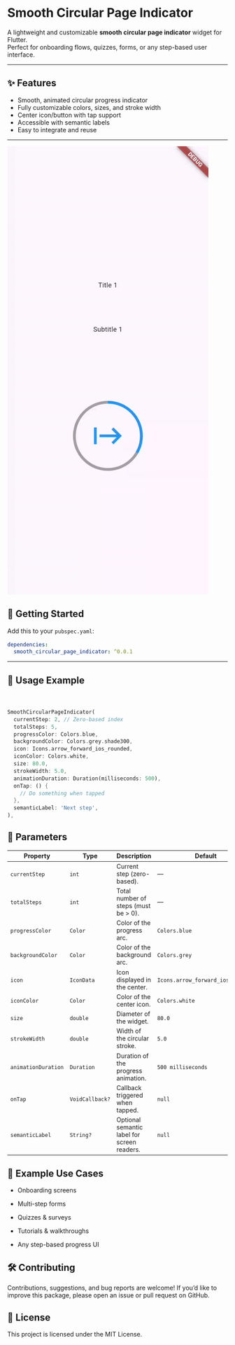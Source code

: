 # Smooth Circular Page Indicator

A lightweight and customizable **smooth circular page indicator** widget for Flutter.  
Perfect for onboarding flows, quizzes, forms, or any step-based user interface.

---

## ✨ Features

- Smooth, animated circular progress indicator
- Fully customizable colors, sizes, and stroke width
- Center icon/button with tap support
- Accessible with semantic labels
- Easy to integrate and reuse

---

![Demo](https://github.com/dev-KarimAhmed/Smooth_circular_page_indicator_package/raw/main/assets/demo.gif)

## 🚀 Getting Started

Add this to your `pubspec.yaml`:

```yaml
dependencies:
  smooth_circular_page_indicator: ^0.0.1

```
----
## 🎯 Usage Example

```dart


SmoothCircularPageIndicator(
  currentStep: 2, // Zero-based index
  totalSteps: 5,
  progressColor: Colors.blue,
  backgroundColor: Colors.grey.shade300,
  icon: Icons.arrow_forward_ios_rounded,
  iconColor: Colors.white,
  size: 80.0,
  strokeWidth: 5.0,
  animationDuration: Duration(milliseconds: 500),
  onTap: () {
    // Do something when tapped
  },
  semanticLabel: 'Next step',
),
```


## 🧩 Parameters

| Property            | Type            | Description                                 | Default                           |
| ------------------- | --------------- | ------------------------------------------- | --------------------------------- |
| `currentStep`       | `int`           | Current step (zero-based).                  | —                                 |
| `totalSteps`        | `int`           | Total number of steps (must be > 0).        | —                                 |
| `progressColor`     | `Color`         | Color of the progress arc.                  | `Colors.blue`                     |
| `backgroundColor`   | `Color`         | Color of the background arc.                | `Colors.grey`                     |
| `icon`              | `IconData`      | Icon displayed in the center.               | `Icons.arrow_forward_ios_rounded` |
| `iconColor`         | `Color`         | Color of the center icon.                   | `Colors.white`                    |
| `size`              | `double`        | Diameter of the widget.                     | `80.0`                            |
| `strokeWidth`       | `double`        | Width of the circular stroke.               | `5.0`                             |
| `animationDuration` | `Duration`      | Duration of the progress animation.         | `500 milliseconds`                |
| `onTap`             | `VoidCallback?` | Callback triggered when tapped.             | `null`                            |
| `semanticLabel`     | `String?`       | Optional semantic label for screen readers. | `null`                            |


## 📌 Example Use Cases
- Onboarding screens

- Multi-step forms

- Quizzes & surveys

- Tutorials & walkthroughs

- Any step-based progress UI

## 🛠️ Contributing
Contributions, suggestions, and bug reports are welcome!
If you’d like to improve this package, please open an issue or pull request on GitHub.

## 📄 License
This project is licensed under the MIT License.